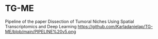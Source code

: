 # TG-ME
Pipeline of the paper Dissection of Tumoral Niches Using Spatial Transcriptomics and Deep Learning
https://github.com/Karladanielap/TG-ME/blob/main/PIPELINE%20v5.png
